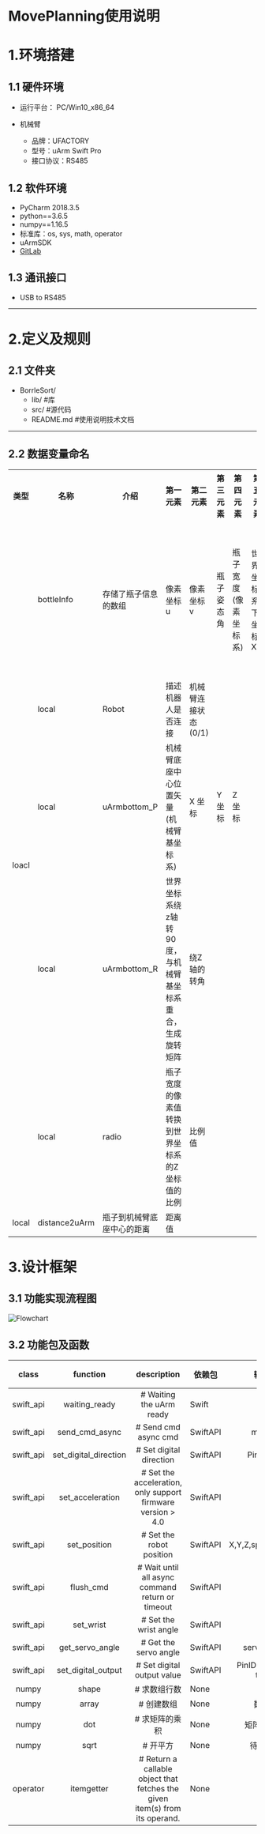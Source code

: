 # MovePlanning使用说明
# 1.**环境搭建**

## 1.1 硬件环境

* 运行平台： PC/Win10_x86_64

* 机械臂

  + 品牌：UFACTORY 
  + 型号：uArm Swift Pro
  + 接口协议：RS485 

## 1.2 软件环境
* PyCharm 2018.3.5
* python==3.6.5
* numpy==1.16.5
* 标准库：os, sys, math, operator
* uArmSDK
* [GitLab](http://192.168.0.203:8088/armlogic/BottleSort/tree/MovePlanning/src/Control)

## 1.3 通讯接口
* USB to RS485

----
# 2.**定义及规则**

## 2.1 文件夹
* BorrleSort/
  * lib/          #库
  * src/          #源代码
  * README.md     #使用说明技术文档 
----
## 2.2 数据变量命名

<table>
	<tr>
	    	<th>类型</th>
	    	<th>名称</th>
	    	<th>介绍</th>
		<th>第一元素</th>
		<th>第二元素</th>
		<th>第三元素</th>
		<th>第四元素</th>
		<th>第五元素</th>
		<th>第六元素</th>
		<th>第七元素</th>
		<th>第八元素</th>
	</tr >
	<tr >
	    	<td rowspan="5">loacl</td>
	    	<td>bottleInfo</td>
	    	<td>存储了瓶子信息的数组 </td>
		<td>像素坐标u</td>
        <td>像素坐标v </td>
        <td>瓶子姿态角</td>
        <td>瓶子宽度(像素坐标系)</td>
        <td>世界坐标系下坐标Xw</td>
        <td>世界坐标系下坐标Yw</td>
        <td>世界坐标系下坐标Zw</td>
        <td>瓶子到机械臂底座中心的距离</td>
	</tr>
	<tr >
	    	<td>local</td>
	    	<td>Robot</td>
		<td>描述机器人是否连接</td>
		<td>机械臂连接状态(0/1)</td>
		<td> </td>
		<td> </td>
		<td> </td>
		<td> </td>
		<td> </td>
		<td> </td>
		<td> </td>
	</tr >
	<tr>
	    	<td>local</td>
	    	<td>uArmbottom_P</td>
		<td>机械臂底座中心位置矢量(机械臂基坐标系)</td>
		<td> X 坐标</td>
		<td> Y 坐标</td>
		<td> Z 坐标</td>
		<td> </td>
		<td> </td>
		<td> </td>
		<td> </td>
		<td> </td>
	</tr>
	<tr>
	    	<td>local</td>
	    	<td>uArmbottom_R</td>
		<td>世界坐标系绕z轴转90度，与机械臂基坐标系重合，生成旋转矩阵</td>
		<td> 绕Z轴的转角</td>
		<td> </td>
		<td> </td>
		<td> </td>
		<td> </td>
		<td> </td>
		<td> </td>
		<td> </td>
	</tr>
	<tr>
	    	<td>local</td>
	    	<td>radio</td>
		<td>瓶子宽度的像素值转换到世界坐标系的Z坐标值的比例</td>
		<td> 比例值</td>
		<td> </td>
		<td> </td>
		<td> </td>
		<td> </td>
		<td> </td>
		<td> </td>
		<td> </td>
	</tr>
	<tr>
	    	<td>local</td>
	    	<td>distance2uArm</td>
		<td>瓶子到机械臂底座中心的距离</td>
		<td> 距离值</td>
		<td> </td>
		<td> </td>
		<td> </td>
		<td> </td>
		<td> </td>
		<td> </td>
		<td> </td>
	</tr>
</table>


#  3.**设计框架**
## 3.1 功能实现流程图
![Flowchart](http://192.168.0.203:8088/armlogic/BottleSort/blob/MovePlanning/docs/pic/FlowChart/MovePlanning.jpg)
## 3.2 功能包及函数


| class |    function    |   description   | 依赖包                                       | 输入参数  | 输出参数  |
| :---: | :------------: | :-------------: | -------------------------------------------- | :-------: | :-------: |
| swift_api | waiting_ready  | # Waiting the uArm ready   |   Swift                     | None | None |
| swift_api | send_cmd_async | # Send cmd async cmd |SwiftAPI | msg: cmd | None |
| swift_api | set_digital_direction | # Set digital direction | SwiftAPI |PinID, Value | None |
| swift_api | set_acceleration  | # Set the acceleration, only support firmware version > 4.0   |   SwiftAPI                     | Value| None |
| swift_api| set_position|# Set the robot position|SwiftAPI|X,Y,Z,speed,wait,cmd|None|
| swift_api|flush_cmd|# Wait until all async command return or timeout |SwiftAPI|None|None|
| swift_api|set_wrist|# Set the wrist angle|SwiftAPI|角度|None|
| swift_api|get_servo_angle| # Get the servo angle|SwiftAPI|servo_id(0~3)|角度|
| swift_api|set_digital_output|# Set digital output value|SwiftAPI|PinID, value, wait, timeout||
|numpy|shape|# 求数组行数|None|数组|行数|
|numpy|array|# 创建数组|None|数组元素|数组|
|numpy|dot|# 求矩阵的乘积|None|矩阵1，矩阵2|结果|
|numpy|sqrt|# 开平方|None|待求表达式|结果|
|operator|itemgetter| # Return a callable object that fetches the given item(s) from its operand.|None|row|key|

